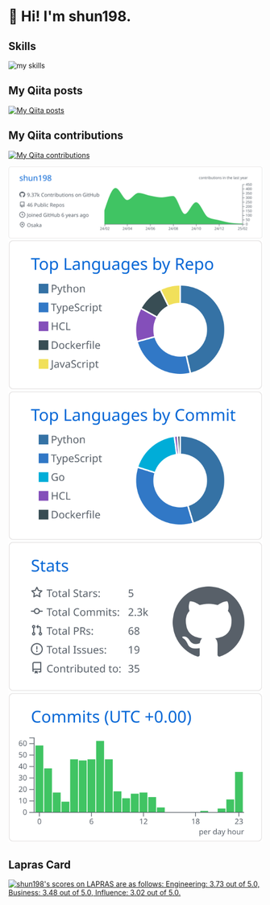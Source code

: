 # 👋 Hi! I'm shun198.

## Skills
<img alt="my skills" src="https://skillicons.dev/icons?theme=light&perline=6&i=python,django,fastapi,linux,mysql,postgres,nginx,docker,github,githubactions,aws,gcp,kubernetes,terraform,vscode"/>

## My Qiita posts
[![My Qiita posts](https://qiita-badge.apiapi.app/s/shun198/posts.svg)](http://qiita.com/shun198)
## My Qiita contributions
[![My Qiita contributions](https://qiita-badge.apiapi.app/s/shun198/contributions.svg)](http://qiita.com/shun198)

[![](https://raw.githubusercontent.com/shun198/shun198/master/profile-summary-card-output/github/0-profile-details.svg)](https://github.com/vn7n24fzkq/github-profile-summary-cards)
[![](https://raw.githubusercontent.com/shun198/shun198/master/profile-summary-card-output/github/1-repos-per-language.svg)](https://github.com/vn7n24fzkq/github-profile-summary-cards) [![](https://raw.githubusercontent.com/shun198/shun198/master/profile-summary-card-output/github/2-most-commit-language.svg)](https://github.com/vn7n24fzkq/github-profile-summary-cards)
[![](https://raw.githubusercontent.com/shun198/shun198/master/profile-summary-card-output/github/3-stats.svg)](https://github.com/vn7n24fzkq/github-profile-summary-cards) [![](https://raw.githubusercontent.com/shun198/shun198/master/profile-summary-card-output/github/4-productive-time.svg)](https://github.com/vn7n24fzkq/github-profile-summary-cards)

## Lapras Card
<!--START_SECTION:lapras-card-->
<p ><a href="https://lapras.com/public/shun198" target="_blank" rel="noopener noreferrer"><img alt="shun198's scores on LAPRAS are as follows: Engineering: 3.73 out of 5.0, Business: 3.48 out of 5.0, Influence: 3.02 out of 5.0." src="https://lapras-card-generator.vercel.app/api/svg?e=3.73&b=3.48&i=3.02&b1=%23020E27&b2=%230E5593&i1=%23030E21&i2=%231688BF&l=en" width="400" ></a></p>
<!--END_SECTION:lapras-card-->

